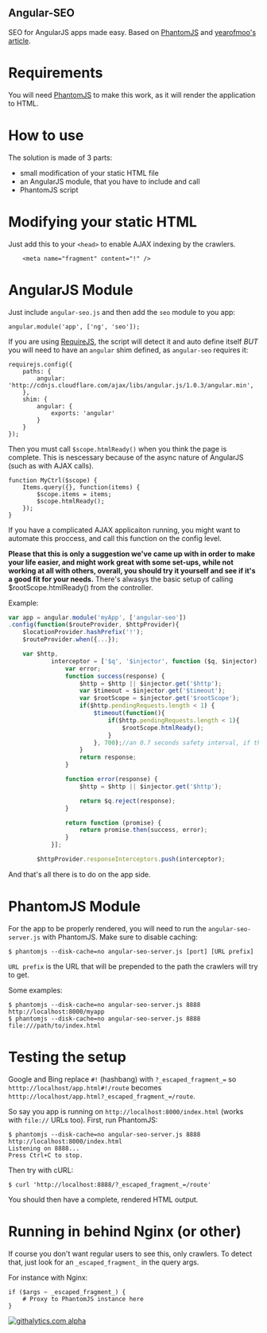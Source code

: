 Angular-SEO
-----------

SEO for AngularJS apps made easy. Based on [PhantomJS](http://phantomjs.org/) and [yearofmoo's article](http://www.yearofmoo.com/2012/11/angularjs-and-seo.html).


Requirements
============

You will need [PhantomJS](http://phantomjs.org/) to make this work, as it will render the application to HTML.


How to use
==========

The solution is made of 3 parts:
- small modification of your static HTML file
- an AngularJS module, that you have to include and call
- PhantomJS script


Modifying your static HTML
==========================

Just add this to your `<head>` to enable AJAX indexing by the crawlers.
```
    <meta name="fragment" content="!" />
```

AngularJS Module
================

Just include `angular-seo.js` and then add the `seo` module to you app:
```
angular.module('app', ['ng', 'seo']);
```

If you are using [RequireJS](http://requirejs.org/), the script will detect it and auto define itself *BUT* you will need to have an `angular` shim defined, as `angular-seo` requires it:
```
requirejs.config({
    paths: {
        angular: 'http://cdnjs.cloudflare.com/ajax/libs/angular.js/1.0.3/angular.min',
    },
    shim: {
        angular: {
            exports: 'angular'
        }
    }
});
```

Then you must call `$scope.htmlReady()` when you think the page is complete. This is nescessary because of the async nature of AngularJS (such as with AJAX calls).
```
function MyCtrl($scope) {
    Items.query({}, function(items) {
        $scope.items = items;
        $scope.htmlReady();
    });
}
```

If you have a complicated AJAX applicaiton running, you might want to automate this proccess, and call this function on the config level.

**Please that this is only a suggestion we've came up with in order to make your life easier, and might work great with some set-ups, while not working at all with others, overall, you should try it yourself and see if it's a good fit for your needs.**
There's alwasys the basic setup of calling $rootScope.htmlReady() from the controller.

Example:
```javascript
var app = angular.module('myApp', ['angular-seo'])
.config(function($routeProvider, $httpProvider){
    $locationProvider.hashPrefix('!');
    $routeProvider.when({...});

    var $http,
            interceptor = ['$q', '$injector', function ($q, $injector) {
                var error;
                function success(response) {
                    $http = $http || $injector.get('$http');
                    var $timeout = $injector.get('$timeout');
                    var $rootScope = $injector.get('$rootScope');
                    if($http.pendingRequests.length < 1) {
                        $timeout(function(){
                            if($http.pendingRequests.length < 1){
                                $rootScope.htmlReady();
                            }
                        }, 700);//an 0.7 seconds safety interval, if there are no requests for 0.7 seconds, it means that the app is through rendering
                    }
                    return response;
                }

                function error(response) {
                    $http = $http || $injector.get('$http');

                    return $q.reject(response);
                }

                return function (promise) {
                    return promise.then(success, error);
                }
            }];

        $httpProvider.responseInterceptors.push(interceptor);
```

And that's all there is to do on the app side.


PhantomJS Module
================

For the app to be properly rendered, you will need to run the `angular-seo-server.js` with PhantomJS.
Make sure to disable caching:
```
$ phantomjs --disk-cache=no angular-seo-server.js [port] [URL prefix]
```

`URL prefix` is the URL that will be prepended to the path the crawlers will try to get.

Some examples:
```
$ phantomjs --disk-cache=no angular-seo-server.js 8888 http://localhost:8000/myapp
$ phantomjs --disk-cache=no angular-seo-server.js 8888 file:///path/to/index.html
```


Testing the setup
=================

Google and Bing replace `#!` (hashbang) with `?_escaped_fragment_=` so `htttp://localhost/app.html#!/route` becomes `htttp://localhost/app.html?_escaped_fragment_=/route`.

So say you app is running on `http://localhost:8000/index.html` (works with `file://` URLs too).
First, run PhantomJS:
```
$ phantomjs --disk-cache=no angular-seo-server.js 8888 http://localhost:8000/index.html
Listening on 8888...
Press Ctrl+C to stop.
```

Then try with cURL:
```
$ curl 'http://localhost:8888/?_escaped_fragment_=/route'
```

You should then have a complete, rendered HTML output.


Running in behind Nginx (or other)
==================================

If course you don't want regular users to see this, only crawlers.
To detect that, just look for an `_escaped_fragment_` in the query args.

For instance with Nginx:
```
if ($args ~ _escaped_fragment_) {
    # Proxy to PhantomJS instance here
}
```
[![githalytics.com alpha](https://cruel-carlota.pagodabox.com/3a55c16a191c4c8222beddcf429c2608 "githalytics.com")](http://githalytics.com/steeve/angular-seo)
